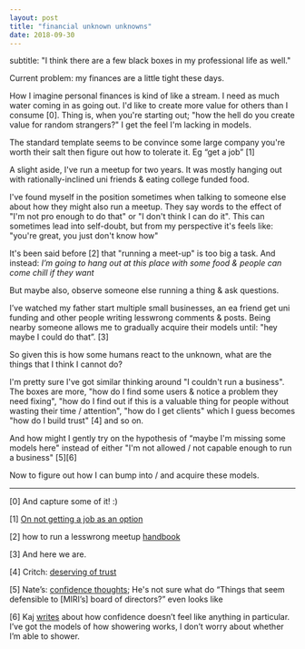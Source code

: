 ```yaml
---
layout: post
title: "financial unknown unknowns"
date: 2018-09-30
---
```


subtitle: "I think there are a few black boxes in my professional life as well."

Current problem: my finances are a little tight these days. 

How I imagine personal finances is kind of like a stream. I need as much water coming in as going out. I'd like to create more value for others than I consume [0]. Thing is, when you're starting out; "how the hell do you create value for random strangers?" I get the feel I'm lacking in models.

The standard template seems to be convince some large company you're worth their salt then figure out how to tolerate it. Eg “get a job” [1]


A slight aside,
I've run a meetup for two years. It was mostly hanging out with rationally-inclined uni friends & eating college funded food. 

I've found myself in the position sometimes when talking to someone else about how they might also run a meetup. They say words to the effect of "I'm not pro enough to do that" or "I don't think I can do it". This can sometimes lead into self-doubt, but from my perspective it's feels like: "you're great, you just don't know how"

It's been said before [2] that "running a meet-up" is too big a task. And instead:
*I’m going to hang out at this place with some food & people can come chill if they want*

But maybe also, observe someone else running a thing & ask questions. 

I’ve watched my father start multiple small businesses, an ea friend get uni funding and other people writing lesswrong comments & posts. Being nearby someone allows me to gradually acquire their models until: "hey maybe I could do that”. [3]


So given this is how some humans react to the unknown, what are the things that I think I cannot do? 

I'm pretty sure I've got similar thinking around "I couldn't run a business". The boxes are more, "how do I find some users & notice a problem they need fixing", "how do I find out if this is a valuable thing for people without wasting their time / attention", "how do I get clients" which I guess becomes "how do I build trust" [4] and so on.     

And how might I gently try on the hypothesis of “maybe I'm missing some models here" instead of either "I'm not allowed / not capable enough to run a business" [5][6]

Now to figure out how I can bump into / and acquire these models.
  
  
  
***
  
  
  
[0] And capture some of it! :)

[1] [On not getting a job as an option](https://www.lesswrong.com/posts/aKQtuNvawj3Fzmw3X/on-not-getting-a-job-as-an-option)

[2] how to run a lesswrong meetup [handbook](https://www.lesswrong.com/posts/qMuAazqwJvkvo8teR/how-to-run-a-successful-less-wrong-meetup)

[3] And here we are.

[4] Critch: [deserving of trust](http://acritch.com/deserving-trust-2/)

[5] Nate’s: [confidence thoughts](http://mindingourway.com/stop-trying-to-try-and-try/); He's not sure what do “Things that seem defensible to [MIRI’s] board of directors?” even looks like

[6] Kaj [writes](https://kajsotala.fi/2017/08/confidence-and-patience-dont-feel-like-anything-in-particular/) about how confidence doesn’t feel like anything in particular. I’ve got the models of how showering works, I don’t worry about whether I’m able to shower. 
